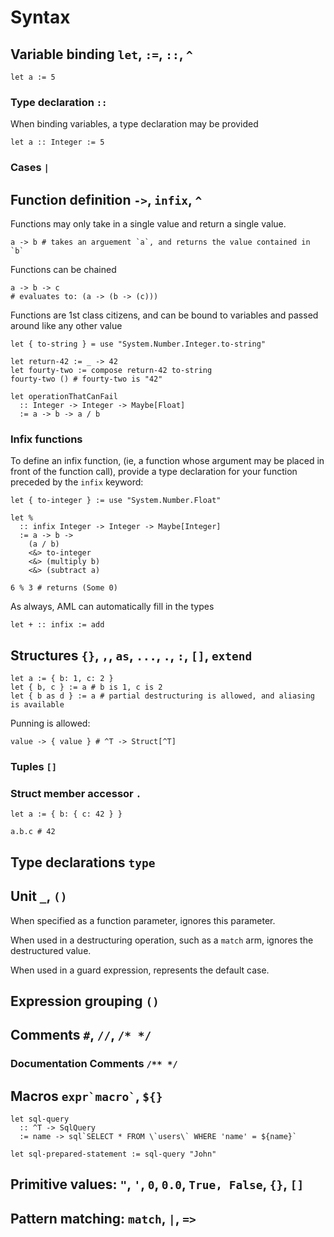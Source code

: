 # Syntax

## Variable binding `let`, `:=`, `::`, `^`

```aml
let a := 5
```

### Type declaration `::`

When binding variables, a type declaration may be provided

```aml
let a :: Integer := 5
```

### Cases `|`

## Function definition `->`, `infix`, `^`

Functions may only take in a single value and return a single value.

```aml
a -> b # takes an arguement `a`, and returns the value contained in `b`
```

Functions can be chained

```aml
a -> b -> c
# evaluates to: (a -> (b -> (c)))
```

Functions are 1st class citizens, and can be bound to variables and passed
around like any other value

```aml
let { to-string } = use "System.Number.Integer.to-string"

let return-42 := _ -> 42
let fourty-two := compose return-42 to-string
fourty-two () # fourty-two is "42"

let operationThatCanFail
  :: Integer -> Integer -> Maybe[Float]
  := a -> b -> a / b
```

### Infix functions

To define an infix function, (ie, a function whose argument may be placed in
front of the function call), provide a type declaration for your function
preceded by the `infix` keyword:

```aml
let { to-integer } := use "System.Number.Float"

let %
  :: infix Integer -> Integer -> Maybe[Integer]
  := a -> b ->
    (a / b)
    <&> to-integer
    <&> (multiply b)
    <&> (subtract a)

6 % 3 # returns (Some 0)
```

As always, AML can automatically fill in the types

```aml
let + :: infix := add
```

## Structures `{}`, `,`, `as`, `...`, `.`, `:`, `[]`, `extend`

```aml
let a := { b: 1, c: 2 }
let { b, c } := a # b is 1, c is 2
let { b as d } := a # partial destructuring is allowed, and aliasing is available
```

Punning is allowed:

```aml
value -> { value } # ^T -> Struct[^T]
```

### Tuples `[]`

### Struct member accessor `.`

```aml
let a := { b: { c: 42 } }

a.b.c # 42
```

## Type declarations `type`

## Unit `_`, `()`

When specified as a function parameter, ignores this parameter.

When used in a destructuring operation, such as a `match` arm, ignores the
destructured value.

When used in a guard expression, represents the default case.

## Expression grouping `()`

## Comments `#`, `//`, `/* */`

### Documentation Comments `/** */`

## Macros `` expr`macro` ``, `${}`

```aml
let sql-query
  :: ^T -> SqlQuery
  := name -> sql`SELECT * FROM \`users\` WHERE 'name' = ${name}`

let sql-prepared-statement := sql-query "John"
```

## Primitive values: `"`, `'`, `0`, `0.0`, `True, False`, `{}`, `[]`

## Pattern matching: `match`, `|`, `=>`
